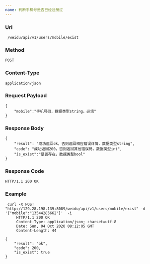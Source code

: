```yaml
---
name: 判断手机号是否已经注册过
---
```

    
### Url
     /weidu/api/v1/users/mobile/exist
    
### Method
    POST

### Content-Type
    application/json      

### Request Payload
    {
        "mobile":"手机号码，数据类型string，必填"
    }

### Response Body
    {
        "result": "成功返回ok，否则返回相应错误详情，数据类型string",
        "code": "成功返回200，否则返回其他错误码，数据类型int",
        "is_exist":"是否存在，数据类型bool"
    }
    
### Response Code
    HTTP/1.1 200 OK

### Example
     curl -X POST "http://129.28.198.139:8089/weidu/api/v1/users/mobile/exist" -d '{"mobile":"13544285662"}'  -i
         HTTP/1.1 200 OK
         Content-Type: application/json; charset=utf-8
         Date: Sun, 04 Oct 2020 08:12:05 GMT
         Content-Length: 44

    {
        "result": "ok",
        "code": 200,
        "is_exist": true
    }